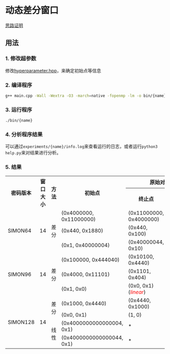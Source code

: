 # 动态差分窗口

[思路证明](https://ia9zk56a6c.feishu.cn/docs/doccnndtjyX7nHOSvjqdzRbc9rh)

## 用法

### 1. 修改超参数
修改[hyperparameter.hpp](./src/hyperparameter.hpp)，来确定初始点等信息

### 2. 编译程序
```bash
g++ main.cpp -Wall -Wextra -O3 -march=native -fopenmp -lm -o bin/{name}
```

### 3. 运行程序

```bash
./bin/{name}
```

### 4. 分析程序结果

可以通过`experiments/{name}/info.log`来查看运行的日志，或者运行`python3 help.py`来对结果进行分析。

### 5. 结果

<table>
	<tr>
	    <th rowspan="2" style="text-align: center;">密码版本</th>
        <th rowspan="2" style="text-align: center;">窗口大小</th>
        <th rowspan="2" style="text-align: center;">方法</th>
        <th rowspan="2" style="text-align: center;">初始点</th>
	    <th colspan="3" style="text-align: center;">原始对比实验</th>
	    <th colspan="3" style="text-align: center;">本文实验</th>
	</tr>
    <tr>
        <th style="text-align: center;">终止点</th>
        <th style="text-align: center;">概率</th>
        <th style="text-align: center;">轮数</th>
        <th style="text-align: center;">终止点</th>
        <th style="text-align: center;">概率</th>
        <th style="text-align: center;">轮数</th>
    </tr>
    <!-- SIMON64 -->
    <tr>
	    <td rowspan="3">SIMON64</td>
	    <td rowspan="3">14</td>
	    <td rowspan="3">差分</td>
	    <td>(0x4000000, 0x11000000)</td> <td>(0x11000000, 0x4000000)</td> <td>-57.57</td> <td>21</td> <td>(0x11000001, 0x40000000)</td> <td>-60.44</td> <td>23</td>
	</tr>
    <tr>
	    <td>(0x440, 0x1880)</td> <td>(0x440, 0x100)</td> <td>-61.32</td> <td>22</td> <td>(0x4440, 0x1000)</td> <td>-63.74</td> <td>24</td>
	</tr>
    <tr>
	    <td>(0x1, 0x40000004)</td> <td>(0x40000044, 0x10)</td> <td>-61.93</td> <td>23</td> <td>(0x40000044, 0x10)</td> <td>-60.44</td> <td>23</td>
	</tr>
    <!-- SIMON96 -->
    <tr>
	    <td rowspan="3">SIMON96</td>
	    <td rowspan="3">14</td>
	    <td rowspan="3">差分</td>
	    <td>(0x100000, 0x444040)</td> <td>(0x10100, 0x4440)</td> <td>-92.2</td> <td>30</td> <td>(0x100000, 0x44040)</td> <td>-94.00</td> <td>32</td>
	</tr>
    <tr>
	    <td>(0x4000, 0x11101)</td> <td>(0x1101, 0x404)</td> <td>-95.34</td> <td>31</td> <td>(0x4000, 0x1101)</td> <td>-94.00</td> <td>32</td>
	</tr>
    <tr>
	    <td>(0x1, 0x0)</td> <td>(0x0, 0x1)(<i style="color: red;">linear</i>)</td> <td>*</td> <td>33</td> <td>(0x1, 0)</td> <td>-95.20</td> <td>32</td>
	</tr>
    <!-- SIMON128 -->
    <tr>
	    <td rowspan="4">SIMON128</td>
	    <td rowspan="4">14</td>
	    <td rowspan="2">差分</td>
	    <td>(0x1000, 0x4440)</td> <td>(0x4440, 0x1000)</td> <td>-124.6</td> <td>41</td> <td>(0x100000,0x44040)</td> <td>-126.66</td> <td>44</td>
	</tr>
    <tr>
	    <td>(0x0, 0x1)</td> <td>(1, 0)</td> <td>-124.22</td> <td>41</td> <td>(0x40404,0x11101)</td> <td>-126.66</td> <td>42</td>
	</tr>
    <tr>
	    <td rowspan="2">线性</td>
	    <td>(0x4000000000000004, 0x1)</td> <td>*</td> <td>*</td> <td>*</td> <td>(0x444000000000004, 0x101000000000001)</td> <td>-126.57</td> <td>44</td>
	</tr>
    <tr>
	    <td>(0x4000000000000044, 0x1)</td> <td>*</td> <td>*</td> <td>*</td> <td>(0x100000000000000, 0x4440000000000040)</td> <td>-124.95</td> <td>45</td>
	</tr>
</table>
